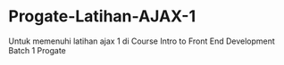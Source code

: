 # Progate-Latihan-AJAX-1
Untuk memenuhi latihan ajax 1 di Course Intro to Front End Development Batch 1 Progate
